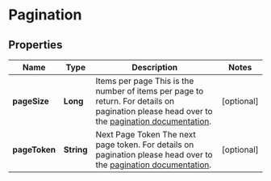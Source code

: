 

# Pagination


## Properties

| Name | Type | Description | Notes |
|------------ | ------------- | ------------- | -------------|
|**pageSize** | **Long** | Items per page  This is the number of items per page to return. For details on pagination please head over to the [pagination documentation](https://www.ory.sh/docs/ecosystem/api-design#pagination). |  [optional] |
|**pageToken** | **String** | Next Page Token  The next page token. For details on pagination please head over to the [pagination documentation](https://www.ory.sh/docs/ecosystem/api-design#pagination). |  [optional] |



